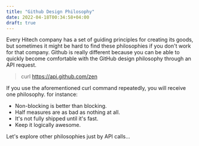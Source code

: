 ```yaml
---
title: "Github Design Philosophy"
date: 2022-04-18T00:34:58+04:00
draft: true
---
```


Every Hitech company has a set of guiding principles for creating its goods, but sometimes it might be hard to find these philosophies 
if you don't work for that company. Github is really different because you can be able to quickly become 
comfortable with the GitHub design philosophy through an API request.

> curl https://api.github.com/zen

If you use the aforementioned curl command repeatedly, you will receive one philosophy. for instance:

* Non-blocking is better than blocking.
* Half measures are as bad as nothing at all.
* It's not fully shipped until it's fast.
* Keep it logically awesome.


Let's explore other philosophies just by API calls...
